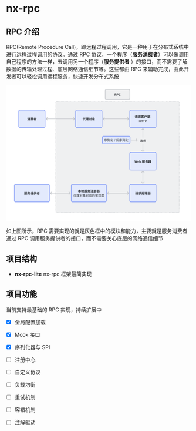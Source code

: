 # nx-rpc

## RPC 介绍

RPC(Remote Procedure Call)，即远程过程调用，它是一种用于在分布式系统中进行远程过程调用的协议。通过 RPC
协议，一个程序（**服务消费者**）可以像调用自己程序的方法一样，去调用另一个程序（**服务提供者**
）的接口，而不需要了解数据的传输处理过程、底层网络通信细节等。这些都由 RPC
来辅助完成，由此开发者可以轻松调用远程服务，快速开发分布式系统

![img.png](images/RPC.png)

如上图所示，RPC 需要实现的就是灰色框中的模块和能力，主要就是服务消费者通过 RPC 调用服务提供者的接口，而不需要关心底层的网络通信细节

## 项目结构

- **nx-rpc-lite** nx-rpc 框架最简实现



## 项目功能

当前支持最基础的 RPC 实现，持续扩展中

- [x] 全局配置加载 
- [x] Mcok 接口
- [x] 序列化器与 SPI
- [ ] 注册中心
- [ ] 自定义协议
- [ ] 负载均衡
- [ ] 重试机制
- [ ] 容错机制
- [ ] 注解驱动

